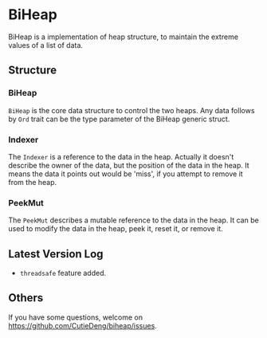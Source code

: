# BiHeap 

BiHeap is a implementation of heap structure, to maintain the extreme values of a list of data. 

## Structure 

### BiHeap 

`BiHeap` is the core data structure to control the two heaps. 
Any data follows by `Ord` trait can be the type parameter of the BiHeap generic struct. 

### Indexer 

The `Indexer` is a reference to the data in the heap. 
Actually it doesn't describe the owner of the data, but the position of the data in the heap. 
It means the data it points out would be 'miss', if you attempt to remove it from the heap. 

### PeekMut

The `PeekMut` describes a mutable reference to the data in the heap. 
It can be used to modify the data in the heap, peek it, reset it, or remove it. 

## Latest Version Log 

- `threadsafe` feature added. 

## Others 

If you have some questions, welcome on https://github.com/CutieDeng/biheap/issues. 